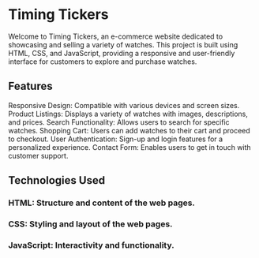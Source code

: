 # Timing Tickers

Welcome to Timing Tickers, an e-commerce website dedicated to showcasing and selling a variety of watches. This project is built using HTML, CSS, and JavaScript, providing a responsive and user-friendly interface for customers to explore and purchase watches.

## Features

Responsive Design: Compatible with various devices and screen sizes.
Product Listings: Displays a variety of watches with images, descriptions, and prices.
Search Functionality: Allows users to search for specific watches.
Shopping Cart: Users can add watches to their cart and proceed to checkout.
User Authentication: Sign-up and login features for a personalized experience.
Contact Form: Enables users to get in touch with customer support.

## Technologies Used

### HTML: Structure and content of the web pages.
### CSS: Styling and layout of the web pages.
### JavaScript: Interactivity and functionality.

